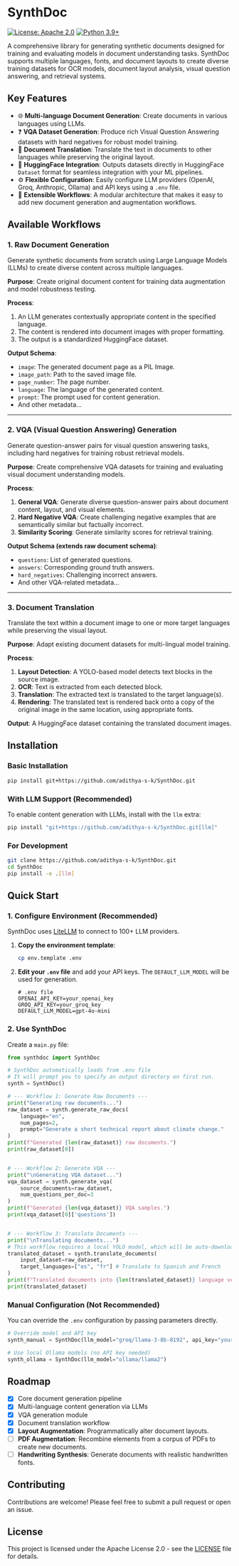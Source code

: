 # SynthDoc

[![License: Apache 2.0](https://img.shields.io/badge/License-Apache%202.0-blue.svg)](https://opensource.org/licenses/Apache-2.0)
[![Python 3.9+](https://img.shields.io/badge/python-3.9+-blue.svg)](https://www.python.org/downloads/)

A comprehensive library for generating synthetic documents designed for training and evaluating models in document understanding tasks. SynthDoc supports multiple languages, fonts, and document layouts to create diverse training datasets for OCR models, document layout analysis, visual question answering, and retrieval systems.

## Key Features

-   🌐 **Multi-language Document Generation**: Create documents in various languages using LLMs.
-   ❓ **VQA Dataset Generation**: Produce rich Visual Question Answering datasets with hard negatives for robust model training.
-   🔄 **Document Translation**: Translate the text in documents to other languages while preserving the original layout.
-   🧩 **HuggingFace Integration**: Outputs datasets directly in HuggingFace `Dataset` format for seamless integration with your ML pipelines.
-   ⚙️ **Flexible Configuration**: Easily configure LLM providers (OpenAI, Groq, Anthropic, Ollama) and API keys using a `.env` file.
-   🚀 **Extensible Workflows**: A modular architecture that makes it easy to add new document generation and augmentation workflows.

## Available Workflows

### 1. Raw Document Generation

Generate synthetic documents from scratch using Large Language Models (LLMs) to create diverse content across multiple languages.

**Purpose**: Create original document content for training data augmentation and model robustness testing.

**Process**:
1.  An LLM generates contextually appropriate content in the specified language.
2.  The content is rendered into document images with proper formatting.
3.  The output is a standardized HuggingFace dataset.

**Output Schema**:
-   `image`: The generated document page as a PIL Image.
-   `image_path`: Path to the saved image file.
-   `page_number`: The page number.
-   `language`: The language of the generated content.
-   `prompt`: The prompt used for content generation.
-   And other metadata...

---

### 2. VQA (Visual Question Answering) Generation

Generate question-answer pairs for visual question answering tasks, including hard negatives for training robust retrieval models.

**Purpose**: Create comprehensive VQA datasets for training and evaluating visual document understanding models.

**Process**:
1.  **General VQA**: Generate diverse question-answer pairs about document content, layout, and visual elements.
2.  **Hard Negative VQA**: Create challenging negative examples that are semantically similar but factually incorrect.
3.  **Similarity Scoring**: Generate similarity scores for retrieval training.

**Output Schema (extends raw document schema)**:
-   `questions`: List of generated questions.
-   `answers`: Corresponding ground truth answers.
-   `hard_negatives`: Challenging incorrect answers.
-   And other VQA-related metadata...

---

### 3. Document Translation

Translate the text within a document image to one or more target languages while preserving the visual layout.

**Purpose**: Adapt existing document datasets for multi-lingual model training.

**Process**:
1.  **Layout Detection**: A YOLO-based model detects text blocks in the source image.
2.  **OCR**: Text is extracted from each detected block.
3.  **Translation**: The extracted text is translated to the target language(s).
4.  **Rendering**: The translated text is rendered back onto a copy of the original image in the same location, using appropriate fonts.

**Output**: A HuggingFace dataset containing the translated document images.

## Installation

### Basic Installation
```bash
pip install git+https://github.com/adithya-s-k/SynthDoc.git
```

### With LLM Support (Recommended)
To enable content generation with LLMs, install with the `llm` extra:
```bash
pip install "git+https://github.com/adithya-s-k/SynthDoc.git[llm]"
```

### For Development
```bash
git clone https://github.com/adithya-s-k/SynthDoc.git
cd SynthDoc
pip install -e .[llm]
```

## Quick Start

### 1. Configure Environment (Recommended)

SynthDoc uses [LiteLLM](https://github.com/BerriAI/litellm) to connect to 100+ LLM providers.

1.  **Copy the environment template**:
    ```bash
    cp env.template .env
    ```

2.  **Edit your `.env` file** and add your API keys. The `DEFAULT_LLM_MODEL` will be used for generation.
    ```env
    # .env file
    OPENAI_API_KEY=your_openai_key
    GROQ_API_KEY=your_groq_key
    DEFAULT_LLM_MODEL=gpt-4o-mini
    ```

### 2. Use SynthDoc

Create a `main.py` file:
```python
from synthdoc import SynthDoc

# SynthDoc automatically loads from .env file
# It will prompt you to specify an output directory on first run.
synth = SynthDoc()

# --- Workflow 1: Generate Raw Documents ---
print("Generating raw documents...")
raw_dataset = synth.generate_raw_docs(
    language="en", 
    num_pages=2,
    prompt="Generate a short technical report about climate change."
)
print(f"Generated {len(raw_dataset)} raw documents.")
print(raw_dataset[0])


# --- Workflow 2: Generate VQA ---
print("\nGenerating VQA dataset...")
vqa_dataset = synth.generate_vqa(
    source_documents=raw_dataset,
    num_questions_per_doc=3
)
print(f"Generated {len(vqa_dataset)} VQA samples.")
print(vqa_dataset[0]['questions'])


# --- Workflow 3: Translate Documents ---
print("\nTranslating documents...")
# This workflow requires a local YOLO model, which will be auto-downloaded.
translated_dataset = synth.translate_documents(
    input_dataset=raw_dataset,
    target_languages=["es", "fr"] # Translate to Spanish and French
)
print(f"Translated documents into {len(translated_dataset)} language versions.")
print(translated_dataset)
```

### Manual Configuration (Not Recommended)

You can override the `.env` configuration by passing parameters directly.

```python
# Override model and API key
synth_manual = SynthDoc(llm_model="groq/llama-3-8b-8192", api_key="your-groq-key")

# Use local Ollama models (no API key needed)
synth_ollama = SynthDoc(llm_model="ollama/llama2")
```

## Roadmap

-   [x] Core document generation pipeline
-   [x] Multi-language content generation via LLMs
-   [x] VQA generation module
-   [x] Document translation workflow
-   [x] **Layout Augmentation**: Programmatically alter document layouts.
-   [ ] **PDF Augmentation**: Recombine elements from a corpus of PDFs to create new documents.
-   [ ] **Handwriting Synthesis**: Generate documents with realistic handwritten fonts.

## Contributing

Contributions are welcome! Please feel free to submit a pull request or open an issue.

## License

This project is licensed under the Apache License 2.0 - see the [LICENSE](LICENSE) file for details.